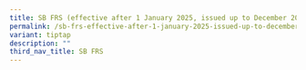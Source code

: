 ```yaml
---
title: SB FRS (effective after 1 January 2025, issued up to December 2025)
permalink: /sb-frs-effective-after-1-january-2025-issued-up-to-december-2025/
variant: tiptap
description: ""
third_nav_title: SB FRS
---
```

